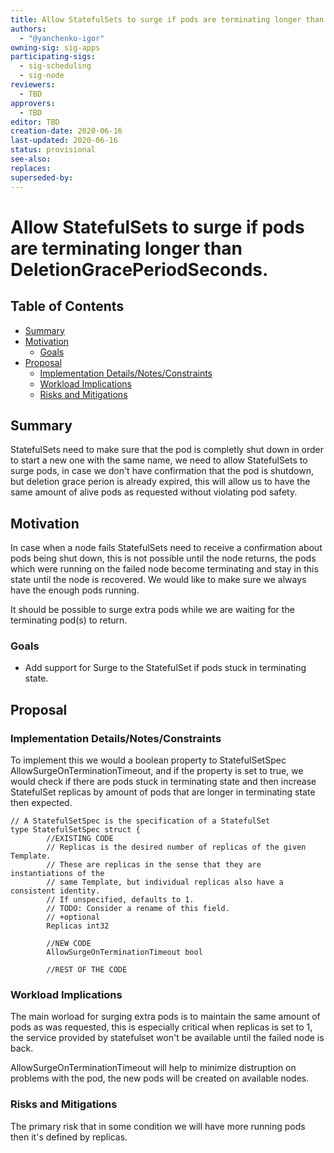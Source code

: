 ```yaml
---
title: Allow StatefulSets to surge if pods are terminating longer than DeletionGracePeriodSeconds.
authors:
  - "@yanchenko-igor"
owning-sig: sig-apps
participating-sigs:
  - sig-scheduling
  - sig-node
reviewers:
  - TBD
approvers:
  - TBD
editor: TBD
creation-date: 2020-06-16
last-updated: 2020-06-16
status: provisional
see-also:
replaces:
superseded-by:
---
```


# Allow StatefulSets to surge if pods are terminating longer than DeletionGracePeriodSeconds.

## Table of Contents

<!-- toc -->
- [Summary](#summary)
- [Motivation](#motivation)
  - [Goals](#goals)
- [Proposal](#proposal)
  - [Implementation Details/Notes/Constraints](#implementation-detailsnotesconstraints)
  - [Workload Implications](#workload-implications)
  - [Risks and Mitigations](#risks-and-mitigations)
<!-- /toc -->

## Summary

StatefulSets need to make sure that the pod is completly shut down in order to start a new one with the same name, we need to allow StatefulSets to surge pods, in case we don't have confirmation that the pod is shutdown, but deletion grace perion is already expired, this will allow us to have the same amount of alive pods as requested without violating pod safety.

## Motivation

In case when a node fails StatefulSets need to receive a confirmation about pods being shut down, this is not possible until the node returns, the pods which were running on the failed node become terminating and stay in this state until the node is recovered. We would like to make sure we always have the enough pods running.

It should be possible to surge extra pods while we are waiting for the terminating pod(s) to return.

### Goals

- Add support for Surge to the StatefulSet if pods stuck in terminating state.

## Proposal

### Implementation Details/Notes/Constraints


To implement this we would a boolean property to StatefulSetSpec AllowSurgeOnTerminationTimeout, and if the property is set to true, we would check if there are pods stuck in terminating state and then increase StatefulSet replicas by amount of pods that are longer in terminating state then expected.

```
// A StatefulSetSpec is the specification of a StatefulSet
type StatefulSetSpec struct {
        //EXISTING CODE
        // Replicas is the desired number of replicas of the given Template.
        // These are replicas in the sense that they are instantiations of the
        // same Template, but individual replicas also have a consistent identity.
        // If unspecified, defaults to 1.
        // TODO: Consider a rename of this field.
        // +optional
        Replicas int32

        //NEW CODE
        AllowSurgeOnTerminationTimeout bool

        //REST OF THE CODE

```


### Workload Implications

The main worload for surging extra pods is to maintain the same amount of pods as was requested, this is especially critical when replicas is set to 1, the service provided by statefulset won't be available until the failed node is back.

AllowSurgeOnTerminationTimeout will help to minimize distruption on problems with the pod, the new pods will be created on available nodes.

### Risks and Mitigations

The primary risk that in some condition we will have more running pods then it's defined by replicas.
